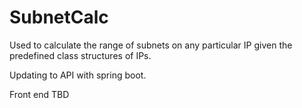 # SubnetCalc

Used to calculate the range of subnets on any particular IP given the predefined class structures of IPs. 

Updating to API with spring boot.
 
Front end TBD


